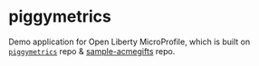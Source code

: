 # piggymetrics
Demo application for Open Liberty MicroProfile, which is built on [`piggymetrics`](https://github.com/sqshq/piggymetrics) repo & [sample-acmegifts](https://github.com/OpenLiberty/sample-acmegifts) repo.
